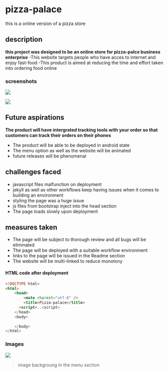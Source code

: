 # pizza-palace
this is a online version of a pizza store
## description
**this project was designed to be an online store for pizza-palce business enterprise**
-This website targets people who have acces to internet and enjoy fast-food
-This product is aimed at reducing the time and effort taken into ordering food online

### screenshots


![](https://encrypted-tbn2.gstatic.com/images?q=tbn:ANd9GcQgd0kVNMXdtovvJjGJFO-hOB1K6ERxcpX5C2IsE6JopPAqpcdt)


![](https://img.shields.io/github/release/pandao/editor.md.svg) 

## Future aspirations
**The product will have intergrated tracking tools with your order so that customers can track their orders on their phones**
- The product will be able to be deployed in android state
- The menu option as well as the website will be animated
- future releases will be phenomenal

## challenges faced
- javascript files malfunction on deployment
- jekyll as well as other workflows keep having issues when it comes to building an environment
- styling the page was a huge issue 
- js files from bootstrap inject into the head section
- The page loads slowly upon deployment

## measures taken
- The page will be subject to thorough review and all bugs will be eliminated
- The page will be deployed with a suitable workflow environment
- links to the page will be issued in the Readme section
- The website will be multi-linked to reduce monotony

#### HTML code after deployment

```html
<!DOCTYPE html>
<html>
    <head>
        <mate charest="utf-8" />
        <title>Pizza-palace</title>
      <script>..<script>
    </head>
    <body>
        
    </body>
</html>
```
### Images
![](https://encrypted-tbn2.gstatic.com/images?q=tbn:ANd9GcTvwlDwYAvpnxC32Zy0Osjjrh8XfDxZ1crvxstKz7Tk8q-HwhQU)
> image backgroung in the menu section

